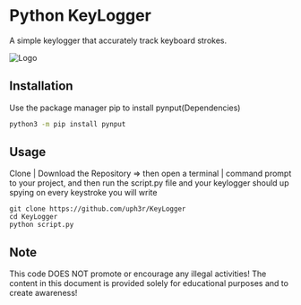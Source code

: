 
# Python KeyLogger

A simple keylogger that accurately track keyboard strokes.


![Logo](https://img.freepik.com/free-photo/businessman-using-laptop-computer-with-digital-padlock-internet-technology_587448-4892.jpg?t=st=1716328348~exp=1716331948~hmac=f5bfb13fe4c2c9552286b00a19f9acb4993aec41bbfbc0762c0e1f11a4c5ad9f&w=1380)


## Installation

Use the package manager pip to install pynput(Dependencies)

```bash
python3 -m pip install pynput
```
    
## Usage

Clone | Download the Repository => then open a terminal | command prompt to your project, and then run the script.py file and your keylogger should up spying on every keystroke you will write
```
git clone https://github.com/uph3r/KeyLogger
cd KeyLogger
python script.py
```




## Note

This code DOES NOT promote or encourage any illegal activities! The content in this document is provided solely for educational purposes and to create awareness!
